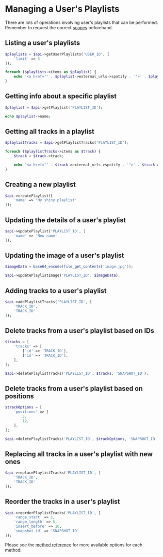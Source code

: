 # Managing a User's Playlists

There are lots of operations involving user's playlists that can be performed. Remember to request the correct [scopes](working-with-scopes.md) beforehand.

## Listing a user's playlists

```php
$playlists = $api->getUserPlaylists('USER_ID', [
    'limit' => 5
]);

foreach ($playlists->items as $playlist) {
    echo '<a href="' . $playlist->external_urls->spotify . '">' . $playlist->name . '</a> <br>';
}
```

## Getting info about a specific playlist

```php
$playlist = $api->getPlaylist('PLAYLIST_ID');

echo $playlist->name;
```

## Getting all tracks in a playlist

```php
$playlistTracks = $api->getPlaylistTracks('PLAYLIST_ID');

foreach ($playlistTracks->items as $track) {
    $track = $track->track;

    echo '<a href="' . $track->external_urls->spotify . '">' . $track->name . '</a> <br>';
}
```

## Creating a new playlist

```php
$api->createPlaylist([
    'name' => 'My shiny playlist'
]);
```

## Updating the details of a user's playlist

```php
$api->updatePlaylist('PLAYLIST_ID', [
    'name' => 'New name'
]);
```

## Updating the image of a user's playlist
```php
$imageData = base64_encode(file_get_contents('image.jpg'));

$api->updatePlaylistImage('PLAYLIST_ID', $imageData);
```

## Adding tracks to a user's playlist

```php
$api->addPlaylistTracks('PLAYLIST_ID', [
    'TRACK_ID',
    'TRACK_ID'
]);
```

## Delete tracks from a user's playlist based on IDs

```php
$tracks = [
    'tracks' => [
        ['id' => 'TRACK_ID'],
        ['id' => 'TRACK_ID'],
    ],
];

$api->deletePlaylistTracks('PLAYLIST_ID', $tracks, 'SNAPSHOT_ID');
```

## Delete tracks from a user's playlist based on positions

```php
$trackOptions = [
    'positions' => [
        5,
        12,
    ],
];

$api->deletePlaylistTracks('PLAYLIST_ID', $trackOptions, 'SNAPSHOT_ID');
```

## Replacing all tracks in a user's playlist with new ones

```php
$api->replacePlaylistTracks('PLAYLIST_ID', [
    'TRACK_ID',
    'TRACK_ID'
]);
```

## Reorder the tracks in a user's playlist

```php
$api->reorderPlaylistTracks('PLAYLIST_ID', [
    'range_start' => 1,
    'range_length' => 5,
    'insert_before' => 10,
    'snapshot_id' => 'SNAPSHOT_ID'
]);
```

Please see the [method reference](/docs/method-reference/SpotifyWebAPI.md) for more available options for each method.
